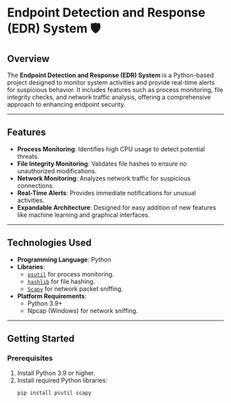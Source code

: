 # **Endpoint Detection and Response (EDR) System** 🛡️  

## **Overview**  
The **Endpoint Detection and Response (EDR) System** is a Python-based project designed to monitor system activities and provide real-time alerts for suspicious behavior. It includes features such as process monitoring, file integrity checks, and network traffic analysis, offering a comprehensive approach to enhancing endpoint security.  

---

## **Features**  
- **Process Monitoring**: Identifies high CPU usage to detect potential threats.  
- **File Integrity Monitoring**: Validates file hashes to ensure no unauthorized modifications.  
- **Network Monitoring**: Analyzes network traffic for suspicious connections.  
- **Real-Time Alerts**: Provides immediate notifications for unusual activities.  
- **Expandable Architecture**: Designed for easy addition of new features like machine learning and graphical interfaces.  

---

## **Technologies Used**  
- **Programming Language**: Python  
- **Libraries**:  
  - [`psutil`](https://pypi.org/project/psutil/) for process monitoring.  
  - [`hashlib`](https://docs.python.org/3/library/hashlib.html) for file hashing.  
  - [`Scapy`](https://scapy.net/) for network packet sniffing.  
- **Platform Requirements**:  
  - Python 3.9+  
  - Npcap (Windows) for network sniffing.  

---

## **Getting Started**  

### **Prerequisites**  
1. Install Python 3.9 or higher.  
2. Install required Python libraries:  
   ```bash
   pip install psutil scapy

